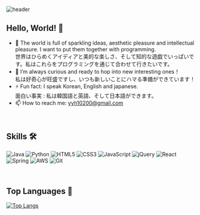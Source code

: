 ![header](https://capsule-render.vercel.app/api?type=waving&color=auto&height=300&section=header&text=Yeong%20Hye&fontSize=90)


## Hello, World! 👋

- 🔭 The world is full of sparkling ideas, aesthetic pleasure and intellectual pleasure. I want to put them together with programming.</br>
世界はひらめくアイディアと美的な楽しさ、そして知的な遊戯でいっぱいです。私はこれらをプログラミングを通じて合わせて行きたいです。
- 🌱 I’m always curious and ready to hop into new interesting ones！</br>
私は好奇心が旺盛ですし、いつも新しいことにハマる準備ができています！
- ⚡ Fun fact: I speak Korean, English and japanese.</br>
面白い事実 : 私は韓国語と英語、そして日本語ができます。
- 📫 How to reach me: yyh10200@gmail.com


<!--
**futureDevvvv/futureDevvvv** is a ✨ _special_ ✨ repository because its `README.md` (this file) appears on your GitHub profile.

Here are some ideas to get you started:

- 🔭 The world is full of sparkling ideas, aesthetic pleasure and intellectual pleasure. I want to put them together through programming
- 🌱 I’m currently learning ...
- 👯 I’m looking to collaborate on ...
- 🤔 I’m looking for help with ...
- 💬 Ask me about ...
- 📫 How to reach me: ...
- 😄 Pronouns: ...
- ⚡ Fun fact: ...
-->

</br>

## Skills 🛠

![Java](https://img.shields.io/badge/java-%23ED8B00.svg?style=for-the-badge&logo=java&logoColor=white) ![Python](https://img.shields.io/badge/python-3670A0?style=for-the-badge&logo=python&logoColor=ffdd54) ![HTML5](https://img.shields.io/badge/html5-%23E34F26.svg?style=for-the-badge&logo=html5&logoColor=white) ![CSS3](https://img.shields.io/badge/css3-%231572B6.svg?style=for-the-badge&logo=css3&logoColor=white) ![JavaScript](https://img.shields.io/badge/javascript-%23323330.svg?style=for-the-badge&logo=javascript&logoColor=%23F7DF1E) ![jQuery](https://img.shields.io/badge/jquery-%230769AD.svg?style=for-the-badge&logo=jquery&logoColor=white) ![React](https://img.shields.io/badge/react-%2320232a.svg?style=for-the-badge&logo=react&logoColor=%2361DAFB) ![Spring](https://img.shields.io/badge/spring-%236DB33F.svg?style=for-the-badge&logo=spring&logoColor=white) ![AWS](https://img.shields.io/badge/AWS-%23FF9900.svg?style=for-the-badge&logo=amazon-aws&logoColor=white) ![Git](https://img.shields.io/badge/git-%23F05033.svg?style=for-the-badge&logo=git&logoColor=white)

</br>

## Top Languages 📝

[![Top Langs](https://github-readme-stats.vercel.app/api/top-langs/?username=futureDevvvv&layout=compact)](https://github.com/anuraghazra/github-readme-stats)
